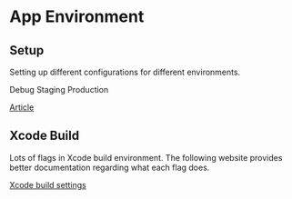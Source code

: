 # App Environment

## Setup
Setting up different configurations for different environments.

Debug
Staging
Production

[Article](https://sarunw.com/posts/how-to-set-up-ios-environments)


## Xcode Build

Lots of flags in Xcode build environment. The following website provides better documentation regarding what each flag does.

[Xcode build settings](https://xcodebuildsettings.com/)
